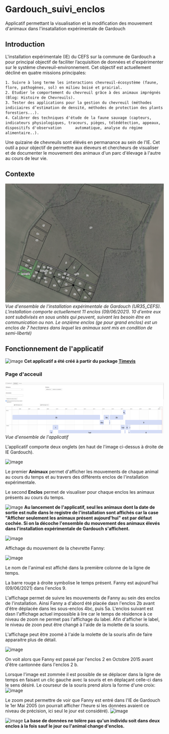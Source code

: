 # Gardouch_suivi_enclos
Applicatif permettant la visualisation et la modification des mouvement d'animaux dans l'insatallation expérimentale de Gardouch

## Introduction

L'installation expérimentale (IE) du CEFS sur la commune de Gardouch a pour principal objectif de faciliter l’acquisition de données et d'expérimenter sur le système chevreuil-environnement. Cet objectif est actuellement décliné en quatre missions principales:

    1. Suivre à long terme les interactions chevreuil-écosystème (faune, flore, pathogènes, sol) en milieu boisé et prairial.
    2. Etudier le comportement du chevreuil grâce à des animaux imprégnés (Blog: Histoire de Chevreuils).
    3. Tester des applications pour la gestion du chevreuil (méthodes indiciaires d’estimation de densité, méthodes de protection des plants forestiers...).
    4. Calibrer des techniques d'étude de la faune sauvage (capteurs, indicateurs physiologiques, traceurs, pièges, télédétection, appeaux, dispositifs d'observation      automatique, analyse du régime alimentaire..).
   
Une quizaine de chevreuils sont élévés en permanance au sein de l'IE. Cet outil a pour objectif de permettre aux éleveurs et chercheurs de visualiser et de documenter le mouvement des animaux d'un parc d'élevage à l'autre au cours de leur vie.

## Contexte

![vue enclos](./Images/vu_ensemble_Gardouch.png)
_Vue d'ensemble de l'installation expérimentale de Gardouch (UR35_CEFS). L'installation comporte actuellement 11 enclos (09/06/2021). 10 d'entre eux sont subdivisés en sous unités qui peuvent, suivant les besoin être en communication ou non. Le onzième enclos (ge pour grand enclos)  est un enclos de 7 hectares dans lequel les animaux sont mis en condition de semi-liberté)_ 

## Fonctionnement de l'applicatif

![image](https://user-images.githubusercontent.com/39738426/121325887-4b02c880-c912-11eb-8cc2-84afbdbb4de5.png)
**Cet applicatif a été créé à partir du package  [Timevis](https://github.com/yannickkk/timevis)**

### Page d'acceuil

![App_vue_generale](./Images/vu_ensemble_App.png)
_Vue d'ensemble de l'applicatif_ 

L'applicatif comporte deux onglets (en haut de l'image ci-dessus à droite de IE Gardouch).

![image](https://user-images.githubusercontent.com/39738426/121326110-88ffec80-c912-11eb-9878-daa4c11f02c1.png)

Le premier **Animaux** permet d'afficher les mouvements de chaque animal au cours du temps et au travers des différents enclos de l'installation expérimentale.

Le second **Enclos** permet de visualiser pour chaque enclos les animaux présents au cours du temps.

![image](https://user-images.githubusercontent.com/39738426/121325940-581fb780-c912-11eb-8717-5dbb6f530ad4.png) **Au lancement de l'applicatif, seul les animaux dont la date de sortie est nulle dans le registre de l'installation sont affichés car la case "Afficher seulement les animaux présent aujourd'hui" est par défaut cochée. Si on la décoche l'ensemble du mouvement des animaux élevés dans l'installation expérimentale de Gardouch s'affichent.**

![image](https://user-images.githubusercontent.com/39738426/121326804-2bb86b00-c913-11eb-92e6-171774dc68f7.png)

Affichage du mouvement de la chevrette Fanny:

![image](https://user-images.githubusercontent.com/39738426/121327031-5f939080-c913-11eb-85f9-0babc00cf76f.png)

Le nom de l'animal est affiché dans la première colonne de la ligne de temps.

La barre rouge à droite symbolise le temps présent. Fanny est aujourd'hui (09/06/2021) dans l'enclos 9.

L'affichage permet de suivre les mouvements de Fanny au sein des enclos de l'installation. Ainsi Fanny a d'abord été placée dasn l'enclos 2b avant d'être déplacée dans les sous-enclos 4bc, puis 5a. L'enclos suivant est dasn l'affichage actuel impossible à lire car le temps de résidence à ce niveau de zoom ne permet pas l'affichage du label. Afin d'afficher le label, le niveau de zoon peut être changé à l'aide de la molette de la souris.

L'affichage peut être zoomé à l'aide la molette de la souris afin de faire apparaitre plus de détail.

![image](https://user-images.githubusercontent.com/39738426/121329133-370c9600-c915-11eb-9162-e6d743e8b17a.png)

On voit alors que Fanny est passé par l'enclos 2 en Octobre 2015 avant d'être cantonnée dans l'enclos 2 b.

Lorsque l'image est zommée il est possible de se déplacer dans la ligne de temps en faisant un clic gauche avec la souris et en déplaçant celle-ci dans le sens désiré. Le courseur de la souris prend alors la forme d'une croix:
![image](https://user-images.githubusercontent.com/39738426/121330421-4d672180-c916-11eb-97df-60d76bd5c0ff.png)

Le zoom peut permettre de voir que Fanny est entré dans l'IE de Gardouch le 1er Mai 2005 (on pourrait afficher l'heure si les données avaient ce niveau de précision, ici seul le jour est considéré).
![image](https://user-images.githubusercontent.com/39738426/121327771-0a0bb380-c914-11eb-9d51-4675b468e745.png)

![image](https://user-images.githubusercontent.com/39738426/121325887-4b02c880-c912-11eb-8cc2-84afbdbb4de5.png) **La base de données ne tolère pas qu'un individu soit dans deux enclos à la fois sauf le jour ou l'animal change d'enclos.**



